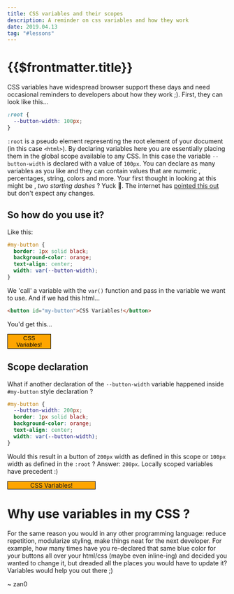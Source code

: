 ```yaml
---
title: CSS variables and their scopes
description: A reminder on css variables and how they work
date: 2019.04.13
tag: "#lessons"
---
```


# {{$frontmatter.title}}

<Badge :text="$frontmatter.date" />
<Badge :text="$frontmatter.tag" />

CSS variables have widespread browser support these days and need occasional reminders to developers about how they work ;). First, they can look like this...

```css
:root {
  --button-width: 100px;
}
```

`:root` is a pseudo element representing the root element of your document (in this case `<html>`). By declaring variables here you are essentially placing them in the global scope available to any CSS. In this case the variable `--button-width` is declared with a value of `100px`. You can declare as many variables as you like and they can contain values that are numeric , percentages, string, colors and more. Your first thought in looking at this might be , _two starting dashes_ ? Yuck 🤢. The internet has [pointed this out](https://softwareengineering.stackexchange.com/questions/311794/what-is-the-reason-that-css-variables-are-defined-using-two-hyphen-characters) but don't expect any changes.

## So how do you use it?

Like this:

```css
#my-button {
  border: 1px solid black;
  background-color: orange;
  text-align: center;
  width: var(--button-width);
}
```

We 'call' a variable with the `var()` function and pass in the variable we want to use. And if we had this html...

```html
<button id="my-button">CSS Variables!</button>
```

You'd get this...

<style>
:root{
    --button-width:100px;
}

#my-button1{
    border:1px solid black;
    background-color: orange;
    width: var(--button-width);
    text-align:center;
}
</style>

<button id="my-button1">CSS Variables!</button>

## Scope declaration

What if another declaration of the `--button-width` variable happened inside `#my-button` style declaration ?

```css
#my-button {
  --button-width: 200px;
  border: 1px solid black;
  background-color: orange;
  text-align: center;
  width: var(--button-width);
}
```

Would this result in a button of `200px` width as defined in this scope or `100px` width as defined in the `:root` ? Answer: `200px`. Locally scoped variables have precedent :)

<style>
#my-button2{
    --button-width: 200px;
    border:1px solid black;
    background-color: orange;
    text-align:center;
    width: var(--button-width);
}
</style>
<div id="my-button2">CSS Variables!</div>

# Why use variables in my CSS ?

For the same reason you would in any other programming language: reduce repetition, modularize styling, make things neat for the next developer. For example, how many times have you re-declared that same blue color for your buttons all over your html/css (maybe even inline-ing) and decided you wanted to change it, but dreaded all the places you would have to update it? Variables would help you out there ;)

~ zan0
